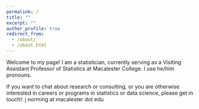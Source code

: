 ```yaml
---
permalink: /
title: ""
excerpt: ""
author_profile: true
redirect_from: 
  - /about/
  - /about.html
---
```


Welcome to my page! I am a statistician, currently serving as a Visiting Assistant Professor of Statistics at Macalester College. I use he/him pronouns.

If you want to chat about research or consulting, or you are otherwise interested in careers or programs in statistics or data science, please get in touch!: j norming at macalester dot edu





